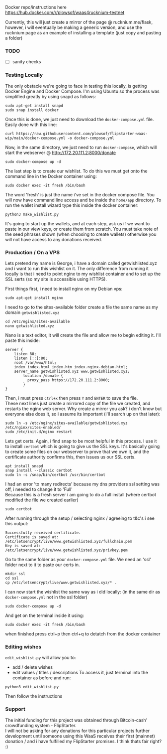 Docker repo/instructions here https://hub.docker.com/r/plowsof/waas4rucknium-testnet   

Currently, this will just create a mirror of the page @ rucknium.me/flask, however, i will eventually be making a generic version, and use the rucknium page as an example of installing a template (just copy and pasting a folder) 

### TODO
- [ ] sanity checks

### Testing Locally 
The only obstacle we're going to face in testing this locally, is getting Docker Engine and Docker Compose. I'm using Ubuntu so the process was simplified greatly by using snapd as follows: 
```
sudo apt-get install snapd
sudo snap install docker
```
Once this is done, we just need to download the ```docker-compose.yml``` file. Easily done with this line:
```
curl https://raw.githubusercontent.com/plowsof/flipstarter-waas-wip/main/docker-compose.yml -o docker-compose.yml
```
Now, in the same directory, we just need to run ```docker-compose```, which will start the webserver @ http://172.20.111.2:8000/donate
```
sudo docker-compose up -d
```
The last step is to create our wishlist. To do this we must get onto the command line in the Docker container using:
```
sudo docker exec -it fresh /bin/bash
```
The word 'fresh' is just the name i've set in the docker compose file. You will now have command line access and be inside the ```home/app``` directory.
To run the wallet install wizard type this inside the docker container:
```
python3 make_wishlist.py
```
It's going to start up the wallets, and at each step, ask us if we want to paste in our view keys, or create them from scratch. You must take note of the seed phrases shown (when choosing to create wallets) otherwise you will not have access to any donations received.

### Production / On a VPS
Lets pretend my name is George, i have a domain called getwishlisted.xyz and i want to run this wishlist on it. The only difference from running it locally is that i need to point nginx to my wishlist container and to set up the SSL serts (so my site is accessible using HTTPS).    

First things first, i need to install nginx on my Debian vps:
```
sudo apt-get install nginx
```
I need to go to the sites-available folder create a file the same name as my domain ```getwishlisted.xyz```
```
cd /etc/nginx/sites-available
nano getwishlisted.xyz
```
Nano is a text editor, it will create the file and allow me to begin editing it. I'll paste this inside:    
```
server {
    listen 80;
    listen [::]:80;
    root /var/www/html;
    index index.html index.htm index.nginx-debian.html;
    server_name getwishlisted.xyz www.getwishlisted.xyz;
        location /donate {
          proxy_pass https://172.20.111.2:8000;
        }
}
```
Then, i must press ```ctrl+x``` then press ```Y``` and ```ENTER``` to save the file.     
These next lines just create a mirrored copy of the file we created, and restarts the nginx web server. Why create a mirror you ask? i don't know but everyone else does it, so i assume its important (i'll search up on that later):    
```
sudo ln -s /etc/nginx/sites-available/getwishlisted.xyz /etc/nginx/sites-enabled/ 
sudo /etc/init.d/nginx restart
```

Lets get certs. Again, i find snap to be most helpful in this process. I use it to install ```certbot``` which is going to give us the SSL keys. It's basically going to create some files on our webserver to prove that we own it, and the certificate authority confirms this, then issues us our SSL certs.
```
apt install snapd
snap install --classic certbot
sudo ln -s /snap/bin/certbot /usr/bin/certbot
```
I had an error 'to many redirects' because my dns providers ssl setting was off, i needed to change it to 'Full'   
Because this is a fresh server i am going to do a full install (where certbot modified the file we created earlier)    
````
sudo certbot
````
After running through the setup / selecting nginx / agreeing to t&c's i see this output:
```
Successfully received certificate.    
Certificate is saved at: /etc/letsencrypt/live/www.getwishlisted.xyz/fullchain.pem    
Key is saved at:         /etc/letsencrypt/live/www.getwishlisted.xyz/privkey.pem    
```
Go to the same folder as your ```docker-compose.yml``` file. We need an 'ssl' folder next to it to paste our certs in.
```
mkdir ssl
cd ssl
cp /etc/letsencrypt/live/www.getwishlisted.xyz/* . 
```
I can now start the wishlist the same way as i did locally: (in the same dir as ```docker-compose.yml``` not in the ssl folder)
```
sudo docker-compose up -d
```
And get on the terminal inside it using:
```
sudo docker exec -it fresh /bin/bash
```

when finished press ctrl+p then ctrl+q to detatch from the docker container     

### Editing wishes
```edit_wishlist.py``` will allow you to:    
- add / delete wishes
- edit values / titles / descriptions
To access it, just terminal into the container as before and run:   
```
python3 edit_wishlist.py
```
Then follow the instructions      

### Support
The initial funding for this project was obtained through Bitcoin-cash' crowdfunding system - FlipStarter.    
I will not be asking for any donations for this particular projects further development until someone using this WaaS receives their first (mainnet)     donation / and i have fulfilled my FlipStarter promises. I think thats fair right? :)    
